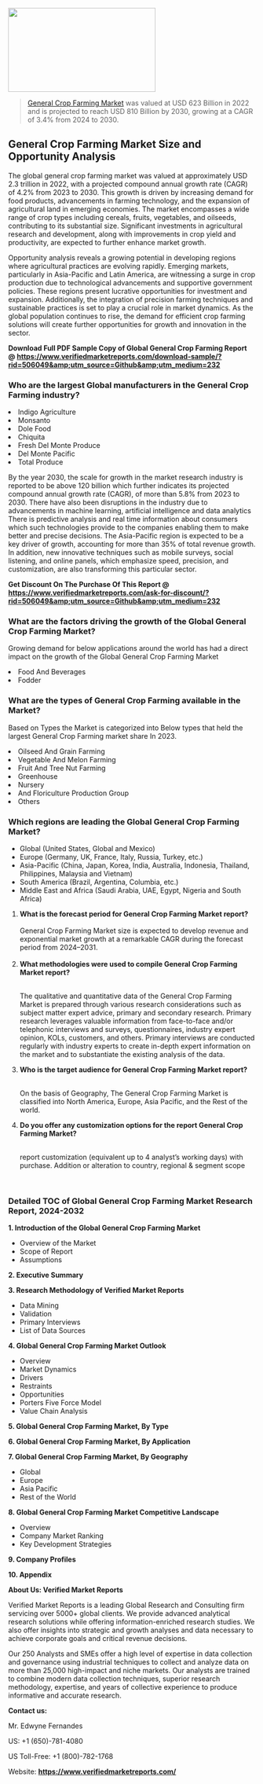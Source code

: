 
<img src="https://ffe5etoiles.com/wp-content/uploads/2024/12/MST1-300x171.png" alt="" width="300" height="171" class="alignnone size-medium wp-image-20088" /><blockquote><p><p><a href="https://www.verifiedmarketreports.com/download-sample/?rid=506049&utm_source=Github&utm_medium=232" target="_blank">General Crop Farming Market</a> was valued at USD 623 Billion in 2022 and is projected to reach USD 810 Billion by 2030, growing at a CAGR of 3.4% from 2024 to 2030.</p></blockquote><p><h2>General Crop Farming Market Size and Opportunity Analysis</h2><p>The global general crop farming market was valued at approximately USD 2.3 trillion in 2022, with a projected compound annual growth rate (CAGR) of 4.2% from 2023 to 2030. This growth is driven by increasing demand for food products, advancements in farming technology, and the expansion of agricultural land in emerging economies. The market encompasses a wide range of crop types including cereals, fruits, vegetables, and oilseeds, contributing to its substantial size. Significant investments in agricultural research and development, along with improvements in crop yield and productivity, are expected to further enhance market growth.</p><p>Opportunity analysis reveals a growing potential in developing regions where agricultural practices are evolving rapidly. Emerging markets, particularly in Asia-Pacific and Latin America, are witnessing a surge in crop production due to technological advancements and supportive government policies. These regions present lucrative opportunities for investment and expansion. Additionally, the integration of precision farming techniques and sustainable practices is set to play a crucial role in market dynamics. As the global population continues to rise, the demand for efficient crop farming solutions will create further opportunities for growth and innovation in the sector.</p></p><p class=""><strong>Download Full PDF Sample Copy of Global General Crop Farming Report @ <a href="https://www.verifiedmarketreports.com/download-sample/?rid=506049&amp;utm_source=Github&amp;utm_medium=232" target="_blank">https://www.verifiedmarketreports.com/download-sample/?rid=506049&amp;utm_source=Github&amp;utm_medium=232</a></strong></p><h3 id="" class="">Who are the largest Global manufacturers in the General Crop Farming industry?</h3><p><li>Indigo Agriculture</li><li> Monsanto</li><li> Dole Food</li><li> Chiquita</li><li> Fresh Del Monte Produce</li><li> Del Monte Pacific</li><li> Total Produce</li></p><div class=""><div class="" dir="" data-message-author-role="" data-message-id="" data-message-model-slug=""><div class=""><div class=""><div class=""><div class="" dir="" data-message-author-role="" data-message-id="" data-message-model-slug=""><div class=""><div class=""><p>By the year 2030, the scale for growth in the market research industry is reported to be above 120 billion which further indicates its projected compound annual growth rate (CAGR), of more than 5.8% from 2023 to 2030. There have also been disruptions in the industry due to advancements in machine learning, artificial intelligence and data analytics There is predictive analysis and real time information about consumers which such technologies provide to the companies enabling them to make better and precise decisions. The Asia-Pacific region is expected to be a key driver of growth, accounting for more than 35% of total revenue growth. In addition, new innovative techniques such as mobile surveys, social listening, and online panels, which emphasize speed, precision, and customization, are also transforming this particular sector.</p><p><strong>Get Discount On The Purchase Of This Report @&nbsp; <a href="https://www.verifiedmarketreports.com/ask-for-discount/?rid=506049&amp;utm_source=Github&amp;utm_medium=232" target="_blank">https://www.verifiedmarketreports.com/ask-for-discount/?rid=506049&amp;utm_source=Github&amp;utm_medium=232</a></strong></p></div></div></div></div></div></div></div></div><h3 id="" class="">What are the factors driving the growth of the Global General Crop Farming Market?</h3><p id="" class="">Growing demand for below applications around the world has had a direct impact on the growth of the Global General Crop Farming Market</p><p id="" class=""><li>Food And Beverages</li><li> Fodder</li></p><h3 id="" class="">What are the types of General Crop Farming available in the Market?</h3><p id="" class="">Based on Types the Market is categorized into Below types that held the largest General Crop Farming market share In 2023.</p><p id="" class=""><li>Oilseed And Grain Farming</li><li> Vegetable And Melon Farming</li><li> Fruit And Tree Nut Farming</li><li> Greenhouse</li><li> Nursery</li><li> And Floriculture Production Group</li><li> Others</li></p><h3 id="" class="">Which regions are leading the Global General Crop Farming Market?</h3><ul><li>Global (United States, Global and Mexico)</li><li>Europe (Germany, UK, France, Italy, Russia, Turkey, etc.)</li><li>Asia-Pacific (China, Japan, Korea, India, Australia, Indonesia, Thailand, Philippines, Malaysia and Vietnam)</li><li>South America (Brazil, Argentina, Columbia, etc.)</li><li>Middle East and Africa (Saudi Arabia, UAE, Egypt, Nigeria and South Africa)</li></ul><p><ol><li><strong>What is the forecast period for General Crop Farming Market report?<br /></strong><br /><span data-sheets-root="1" data-sheets-value="{&quot;1&quot;:2,&quot;2&quot;:&quot;XXXX size is expected to develop revenue and exponential market growth at a remarkable CAGR during the forecast period from 2024&ndash;2030.&quot;}" data-sheets-userformat="{&quot;2&quot;:12674,&quot;4&quot;:{&quot;1&quot;:2,&quot;2&quot;:16776960},&quot;10&quot;:2,&quot;11&quot;:0,&quot;15&quot;:&quot;Arial&quot;,&quot;16&quot;:12}">General Crop Farming Market size is expected to develop revenue and exponential market growth at a remarkable CAGR during the forecast period from 2024&ndash;2031.</span><br /><br /></li><li><strong>What methodologies were used to compile General Crop Farming Market report?<br /><br /></strong><p>The qualitative and quantitative data of the&nbsp;General Crop Farming Market is prepared through various research considerations such as subject matter expert advice, primary and secondary research. Primary research leverages valuable information from face-to-face and/or telephonic interviews and surveys, questionnaires, industry expert opinion, KOLs, customers, and others. Primary interviews are conducted regularly with industry experts to create in-depth expert information on the market and to substantiate the existing analysis of the data.&nbsp;</p></li><li><strong>Who is the target audience for General Crop Farming Market report?<br /><br /></strong><p>On the basis of Geography, The&nbsp;General Crop Farming Market is classified into North America, Europe, Asia Pacific, and the Rest of the world.</p></li><li><strong>Do you offer any customization options for the report General Crop Farming Market?<br /><br /></strong><p>report customization (equivalent up to 4 analyst&rsquo;s working days) with purchase. Addition or alteration to country, regional &amp; segment scope</p><p>&nbsp;</p></li></ol></p><h3 id="" class="">Detailed TOC of Global General Crop Farming Market Research Report, 2024-2032</h3><p id="" class=""><strong>1. Introduction of the Global General Crop Farming Market</strong></p><ul><li>Overview of the Market</li><li>Scope of Report</li><li>Assumptions</li></ul><p id="" class=""><strong>2. Executive Summary</strong></p><p id="" class=""><strong>3. Research Methodology of&nbsp;Verified Market Reports</strong></p><ul><li>Data Mining</li><li>Validation</li><li>Primary Interviews</li><li>List of Data Sources</li></ul><p id="" class=""><strong>4. Global General Crop Farming Market Outlook</strong></p><ul><li>Overview</li><li>Market Dynamics</li><li>Drivers</li><li>Restraints</li><li>Opportunities</li><li>Porters Five Force Model</li><li>Value Chain Analysis</li></ul><p id="" class=""><strong>5. Global General Crop Farming Market, By&nbsp;Type</strong></p><p id="" class=""><strong>6. Global General Crop Farming Market, By Application</strong></p><p id="" class=""><strong>7. Global General Crop Farming Market, By Geography</strong></p><ul><li>Global</li><li>Europe</li><li>Asia Pacific</li><li>Rest of the World</li></ul><p id="" class=""><strong>8. Global General Crop Farming Market Competitive Landscape</strong></p><ul><li>Overview</li><li>Company Market Ranking</li><li>Key Development Strategies</li></ul><p id="" class=""><strong>9. Company Profiles</strong></p><p id="" class=""><strong>10. Appendix</strong></p><p id="" class=""><strong>About Us: Verified Market Reports</strong></p><p id="" class="">Verified Market Reports is a leading Global Research and Consulting firm servicing over 5000+ global clients. We provide advanced analytical research solutions while offering information-enriched research studies. We also offer insights into strategic and growth analyses and data necessary to achieve corporate goals and critical revenue decisions.</p><p id="" class="">Our 250 Analysts and SMEs offer a high level of expertise in data collection and governance using industrial techniques to collect and analyze data on more than 25,000 high-impact and niche markets. Our analysts are trained to combine modern data collection techniques, superior research methodology, expertise, and years of collective experience to produce informative and accurate research.</p><p id="" class=""><strong>Contact us:</strong></p><p id="" class="">Mr. Edwyne Fernandes</p><p id="" class="">US: +1 (650)-781-4080</p><p id="" class="">US Toll-Free: +1 (800)-782-1768</p><p id="" class="">Website: <a target="" data-test-app-aware-link=""><strong>https://www.verifiedmarketreports.com/</strong></a></p>
